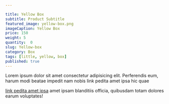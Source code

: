 ```yaml
---

title: Yellow Box
subtitle: Product Subtitle
featured_image: yellow-box.png
imageCaption: Yellow Box
price: 150
weight: 5
quantity:  0
slug: Yellow-box
category: Box
tags: [little, yellow, box]
published: true
---
```



<p>Lorem ipsum dolor sit amet consectetur adipisicing elit. Perferendis eum, harum modi beatae impedit nam nobis link pedita amet ipsa hic quae</p>  

<!--more-->
<a href="#0">link pedita amet ipsa</a> amet ipsam blanditiis officia, quibusdam totam dolores earum voluptates!


